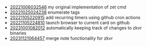 - [20221006032546](/zet/20221006032546/README.md) my original implementation of zet cmd
- [20221025024238](/zet/20221025024238/README.md) enumerate tags
- [20221105220915](/zet/20221105220915/README.md) add recurring timers using github cron actions
- [20221105224810](/zet/20221105224810/README.md) launch browser to current card on github
- [20231001082012](/zet/20231001082012/README.md) automatically keeping track of changes to zkvr binaries
- [20231121064457](/zet/20231121064457/README.md) merge note functionality for zkvr
